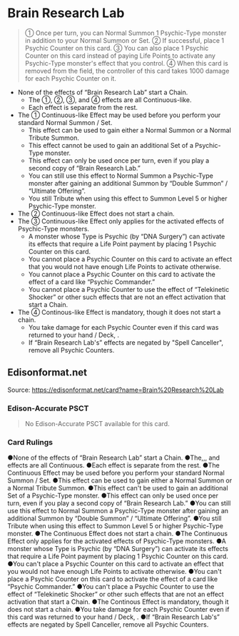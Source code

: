 # Brain Research Lab

> ① Once per turn, you can Normal Summon 1 Psychic-Type monster in addition to your Normal Summon or Set. ② If successful, place 1 Psychic Counter on this card. ③ You can also place 1 Psychic Counter on this card instead of paying Life Points to activate any Psychic-Type monster's effect that you control. ④ When this card is removed from the field, the controller of this card takes 1000 damage for each Psychic Counter on it.

*   None of the effects of “Brain Research Lab” start a Chain.
    *   The ①, ②, ③, and ④ effects are all Continuous-like.
    *   Each effect is separate from the rest.
*   The ① Continuous-like Effect may be used before you perform your standard Normal Summon / Set.
    *   This effect can be used to gain either a Normal Summon or a Normal Tribute Summon.
    *   This effect cannot be used to gain an additional Set of a Psychic-Type monster.
    *   This effect can only be used once per turn, even if you play a second copy of “Brain Research Lab.”
    *   You can still use this effect to Normal Summon a Psychic-Type monster after gaining an additional Summon by “Double Summon” / “Ultimate Offering”.
    *   You still Tribute when using this effect to Summon Level 5 or higher Psychic-Type monster.
*   The ② Continuous-like Effect does not start a chain.
*   The ③ Continuous-like Effect only applies for the activated effects of Psychic-Type monsters.
    *   A monster whose Type is Psychic (by “DNA Surgery”) can activate its effects that require a Life Point payment by placing 1 Psychic Counter on this card.
    *   You cannot place a Psychic Counter on this card to activate an effect that you would not have enough Life Points to activate otherwise.
    *   You cannot place a Psychic Counter on this card to activate the effect of a card like “Psychic Commander.”
    *   You cannot place a Psychic Counter to use the effect of “Telekinetic Shocker” or other such effects that are not an effect activation that start a Chain.
*   The ④ Continous-like Effect is mandatory, though it does not start a chain.
    *   You take damage for each Psychic Counter even if this card was returned to your hand / Deck, .
    *   If “Brain Research Lab's” effects are negated by "Spell Canceller", remove all Psychic Counters.

## Edisonformat.net

Source: https://edisonformat.net/card?name=Brain%20Research%20Lab

### Edison-Accurate PSCT

> No Edison-Accurate PSCT available for this card.

### Card Rulings

●None of the effects of “Brain Research Lab” start a Chain.
●The,,, and effects are all Continuous.
●Each effect is separate from the rest.
●The Continuous Effect may be used before you perform your standard Normal Summon / Set.
●This effect can be used to gain either a Normal Summon or a Normal Tribute Summon.
●This effect can't be used to gain an additional Set of a Psychic-Type monster.
●This effect can only be used once per turn, even if you play a second copy of “Brain Research Lab.”
●You can still use this effect to Normal Summon a Psychic-Type monster after gaining an additional Summon by “Double Summon” / “Ultimate Offering”.
●You still Tribute when using this effect to Summon Level 5 or higher Psychic-Type monster.
●The Continuous Effect does not start a chain.
●The Continuous Effect only applies for the activated effects of Psychic-Type monsters.
●A monster whose Type is Psychic (by “DNA Surgery”) can activate its effects that require a Life Point payment by placing 1 Psychic Counter on this card.
●You can't place a Psychic Counter on this card to activate an effect that you would not have enough Life Points to activate otherwise.
●You can't place a Psychic Counter on this card to activate the effect of a card like “Psychic Commander.”
●You can't place a Psychic Counter to use the effect of “Telekinetic Shocker” or other such effects that are not an effect activation that start a Chain.
●The Continous Effect is mandatory, though it does not start a chain.
●You take damage for each Psychic Counter even if this card was returned to your hand / Deck, .
●If “Brain Research Lab's” effects are negated by Spell Canceller, remove all Psychic Counters.
            